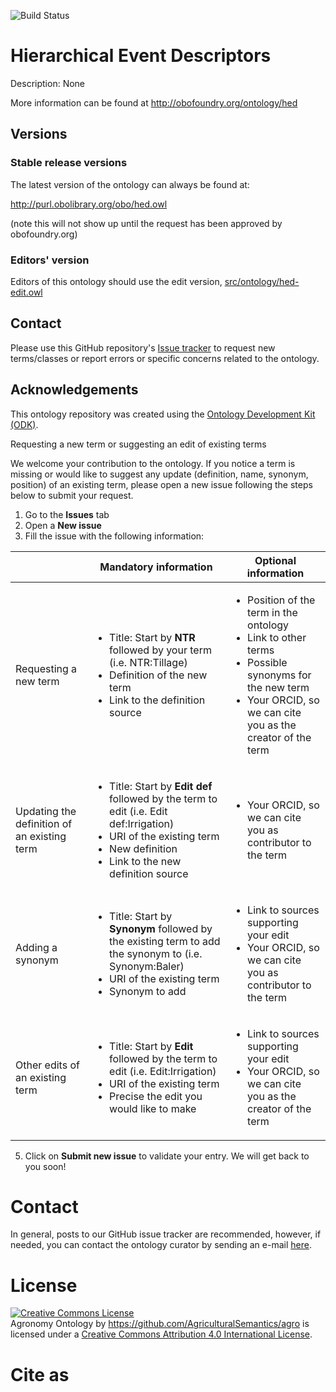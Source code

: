 
![Build Status](https://github.com/hed-standard/hed-ontology-test/actions/workflows/qc.yml/badge.svg)
# Hierarchical Event Descriptors

Description: None

More information can be found at http://obofoundry.org/ontology/hed

## Versions

### Stable release versions

The latest version of the ontology can always be found at:

http://purl.obolibrary.org/obo/hed.owl

(note this will not show up until the request has been approved by obofoundry.org)

### Editors' version

Editors of this ontology should use the edit version, [src/ontology/hed-edit.owl](src/ontology/hed-edit.owl)

## Contact

Please use this GitHub repository's [Issue tracker](https://github.com/hed-standard/hed-ontology-test/issues) to request new terms/classes or report errors or specific concerns related to the ontology.

## Acknowledgements

This ontology repository was created using the [Ontology Development Kit (ODK)](https://github.com/INCATools/ontology-development-kit).


Requesting a new term or suggesting an edit of existing terms

We welcome your contribution to the ontology. If you notice a term is missing or would like to suggest any update (definition, name, synonym, position) of an existing term, please open a new issue following the steps below to submit your request.

1. Go to the **Issues** tab
2. Open a **New issue**
3. Fill the issue with the following information:

|               | Mandatory information | Optional information |
| ------------- | ------------- | ------------- |
| Requesting a new term | <ul><li>Title: Start by **NTR** followed by your term (i.e. NTR:Tillage)</li><li>Definition of the new term</li><li>Link to the definition source</li></ul> |<ul><li>Position of the term in the ontology</li><li>Link to other terms</li><li>Possible synonyms for the new term</li><li>Your ORCID, so we can cite you as the creator of the term</li>|
|Updating the definition of an existing term | <ul><li>Title: Start by **Edit def** followed by the term to edit (i.e. Edit def:Irrigation)</li><li>URI of the existing term</li><li> New definition</li><li>Link to the new definition source</li></ul> |<ul><li>Your ORCID, so we can cite you as contributor to the term</li>|
|Adding a synonym | <ul><li>Title: Start by **Synonym** followed by the existing term to add the synonym to (i.e. Synonym:Baler)</li><li>URI of the existing term</li><li> Synonym to add</li></ul> |<ul><li>Link to sources supporting your edit</li><li>Your ORCID, so we can cite you as contributor to the term</li>|
|Other edits of an existing term | <ul><li>Title: Start by **Edit** followed by the term to edit (i.e. Edit:Irrigation)</li><li>URI of the existing term</li><li>Precise the edit you would like to make</li></ul> |<ul><li>Link to sources supporting your edit</li><li>Your ORCID, so we can cite you as the creator of the term</li>|

5. Click on **Submit new issue** to validate your entry. We will get back to you soon!

# Contact

In general, posts to our GitHub issue tracker are recommended, however, if needed, you can contact the ontology curator by sending an e-mail [here](mailto:c.aubert@cgiar.org).

# License
<a rel="license" href="http://creativecommons.org/licenses/by/4.0/"><img alt="Creative Commons License" style="border-width:0" src="https://i.creativecommons.org/l/by/4.0/88x31.png" /></a><br /><span xmlns:dct="http://purl.org/dc/terms/" property="dct:title">Agronomy Ontology</span> by <span xmlns:cc="http://creativecommons.org/ns#" property="cc:attributionName">https://github.com/AgriculturalSemantics/agro</span> is licensed under a <a rel="license" href="http://creativecommons.org/licenses/by/4.0/">Creative Commons Attribution 4.0 International License</a>.

# Cite as